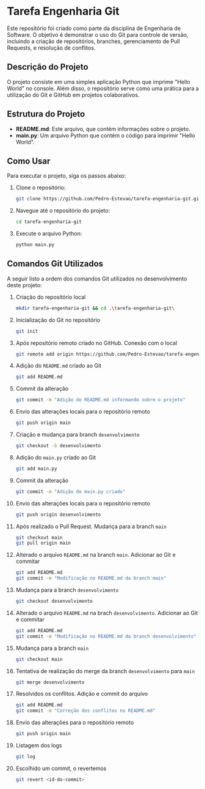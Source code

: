 # Tarefa Engenharia Git

Este repositório foi criado como parte da disciplina de Engenharia de Software. O objetivo é demonstrar o uso do Git para controle de versão, incluindo a criação de repositórios, branches, gerenciamento de Pull Requests, e resolução de conflitos.

## Descrição do Projeto

O projeto consiste em uma simples aplicação Python que imprime "Hello World" no console. Além disso, o repositório serve como uma prática para a utilização do Git e GitHub em projetos colaborativos.

## Estrutura do Projeto

- **README.md**: Este arquivo, que contém informações sobre o projeto.
- **main.py**: Um arquivo Python que contém o código para imprimir "Hello World".

## Como Usar

Para executar o projeto, siga os passos abaixo:

1. Clone o repositório:

   ```bash
   git clone https://github.com/Pedro-Estevao/tarefa-engenharia-git.git

2. Navegue até o repositório do projeto: 

    ```bash
    cd tarefa-engenharia-git

3. Execute o arquivo Python:

    ```bash
    python main.py

## Comandos Git Utilizados

A seguir listo a ordem dos comandos Git utilizados no desenvolvimento deste projeto:

1. Criação do repositório local

    ```bash
    mkdir tarefa-engenharia-git && cd .\tarefa-engenharia-git\

2. Inicialização do Git no repositório

    ```bash
    git init

3. Após repositório remoto criado no GitHub. Conexão com o local

    ```bash
    git remote add origin https://github.com/Pedro-Estevao/tarefa-engenharia-git.git

4. Adição do `README.md` criado ao Git

    ```bash
    git add README.md

5. Commit da alteração

    ```bash
    git commit -m "Adição do README.md informando sobre o projeto"

6. Envio das alterações locais para o repositório remoto

    ```bash
    git push origin main

7. Criação e mudança para branch `desenvolvimento`

    ```bash
    git checkout -b desenvolvimento

8. Adição do `main.py` criado ao Git

    ```bash
    git add main.py

9. Commit da alteração

    ```bash
    git commit -m "Adição do main.py criado"

10. Envio das alterações locais para o repositório remoto

    ```bash
    git push origin desenvolvimento

11. Após realizado o Pull Request. Mudança para a branch `main`

    ```bash
    git checkout main
    git pull origin main

12. Alterado o arquivo `README.md` na branch `main`. Adicionar ao Git e commitar

    ```bash
    git add README.md
    git commit -m "Modificação no README.md da branch main"

13. Mudança para a branch `desenvolvimento`

    ```bash
    git checkout desenvolvimento

14. Alterado o arquivo `README.md` na brach `desenvolvimento`. Adicionar ao Git e commitar

    ```bash
    git add README.md
    git commit -m "Modificação no README.md da branch desenvolvimento"

15. Mudança para a branch `main`

    ```bash
    git checkout main

16. Tentativa de realização do merge da branch `desenvolvimento` para `main`

    ```bash
    git merge desenvolvimento

17. Resolvidos os conflitos. Adição e commit do arquivo

    ```bash
    git add README.md
    git commit -m "Correção dos conflitos no README.md"

18. Envio das alterações para o repositório remoto

    ```bash
    git push origin main

19. Listagem dos logs

    ```bash
    git log

20. Escolhido um commit, o revertemos

    ```bash
    git revert <id-do-commit>